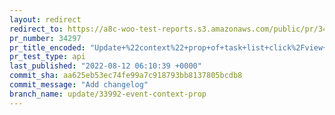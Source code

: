 ```yaml
---
layout: redirect
redirect_to: https://a8c-woo-test-reports.s3.amazonaws.com/public/pr/34297/api/index.html
pr_number: 34297
pr_title_encoded: "Update+%22context%22+prop+of+task+list+click%2Fview+event"
pr_test_type: api
last_published: "2022-08-12 06:10:39 +0000"
commit_sha: aa625eb53ec74fe99a7c918793bb8137805bcdb8
commit_message: "Add changelog"
branch_name: update/33992-event-context-prop
---
```

